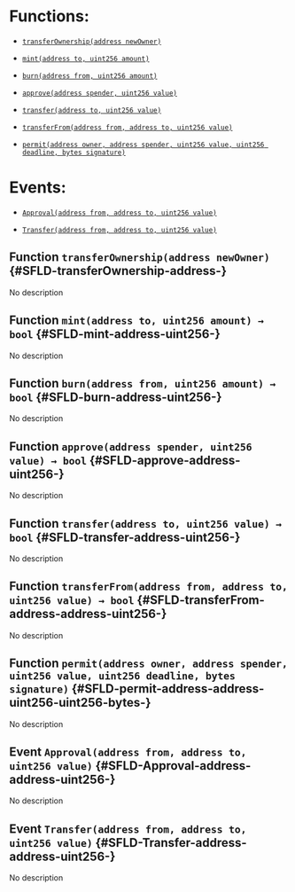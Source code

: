 # Functions:

- [`transferOwnership(address newOwner)`](#SFLD-transferOwnership-address-)

- [`mint(address to, uint256 amount)`](#SFLD-mint-address-uint256-)

- [`burn(address from, uint256 amount)`](#SFLD-burn-address-uint256-)

- [`approve(address spender, uint256 value)`](#SFLD-approve-address-uint256-)

- [`transfer(address to, uint256 value)`](#SFLD-transfer-address-uint256-)

- [`transferFrom(address from, address to, uint256 value)`](#SFLD-transferFrom-address-address-uint256-)

- [`permit(address owner, address spender, uint256 value, uint256 deadline, bytes signature)`](#SFLD-permit-address-address-uint256-uint256-bytes-)

# Events:

- [`Approval(address from, address to, uint256 value)`](#SFLD-Approval-address-address-uint256-)

- [`Transfer(address from, address to, uint256 value)`](#SFLD-Transfer-address-address-uint256-)

## Function `transferOwnership(address newOwner)` {#SFLD-transferOwnership-address-}

No description

## Function `mint(address to, uint256 amount) → bool` {#SFLD-mint-address-uint256-}

No description

## Function `burn(address from, uint256 amount) → bool` {#SFLD-burn-address-uint256-}

No description

## Function `approve(address spender, uint256 value) → bool` {#SFLD-approve-address-uint256-}

No description

## Function `transfer(address to, uint256 value) → bool` {#SFLD-transfer-address-uint256-}

No description

## Function `transferFrom(address from, address to, uint256 value) → bool` {#SFLD-transferFrom-address-address-uint256-}

No description

## Function `permit(address owner, address spender, uint256 value, uint256 deadline, bytes signature)` {#SFLD-permit-address-address-uint256-uint256-bytes-}

No description

## Event `Approval(address from, address to, uint256 value)` {#SFLD-Approval-address-address-uint256-}

No description

## Event `Transfer(address from, address to, uint256 value)` {#SFLD-Transfer-address-address-uint256-}

No description
